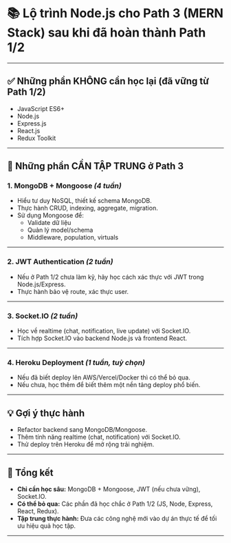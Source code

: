 # 📚 Lộ trình Node.js cho Path 3 (MERN Stack) sau khi đã hoàn thành Path 1/2

---

## ✅ Những phần KHÔNG cần học lại (đã vững từ Path 1/2)

- JavaScript ES6+
- Node.js
- Express.js
- React.js
- Redux Toolkit

---

## 🚀 Những phần CẦN TẬP TRUNG ở Path 3

### 1. **MongoDB + Mongoose** _(4 tuần)_

- Hiểu tư duy NoSQL, thiết kế schema MongoDB.
- Thực hành CRUD, indexing, aggregate, migration.
- Sử dụng Mongoose để:
  - Validate dữ liệu
  - Quản lý model/schema
  - Middleware, population, virtuals

---

### 2. **JWT Authentication** _(2 tuần)_

- Nếu ở Path 1/2 chưa làm kỹ, hãy học cách xác thực với JWT trong Node.js/Express.
- Thực hành bảo vệ route, xác thực user.

---

### 3. **Socket.IO** _(2 tuần)_

- Học về realtime (chat, notification, live update) với Socket.IO.
- Tích hợp Socket.IO vào backend Node.js và frontend React.

---

### 4. **Heroku Deployment** _(1 tuần, tuỳ chọn)_

- Nếu đã biết deploy lên AWS/Vercel/Docker thì có thể bỏ qua.
- Nếu chưa, học thêm để biết thêm một nền tảng deploy phổ biến.

---

## 💡 Gợi ý thực hành

- Refactor backend sang MongoDB/Mongoose.
- Thêm tính năng realtime (chat, notification) với Socket.IO.
- Thử deploy trên Heroku để mở rộng trải nghiệm.

---

## 🎯 Tổng kết

- **Chỉ cần học sâu:** MongoDB + Mongoose, JWT (nếu chưa vững), Socket.IO.
- **Có thể bỏ qua:** Các phần đã học chắc ở Path 1/2 (JS, Node, Express, React, Redux).
- **Tập trung thực hành:** Đưa các công nghệ mới vào dự án thực tế để tối ưu hiệu quả học tập.

---
